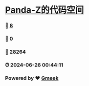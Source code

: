 # [Panda-Z的代码空间](https://Panda-Z-Coding.github.io) 
### :page_facing_up: [8](https://Panda-Z-Coding.github.io/tag.html) 
### :speech_balloon: 0 
### :hibiscus: 28264 
### :alarm_clock: 2024-06-26 00:44:11 
### Powered by :heart: [Gmeek](https://github.com/Meekdai/Gmeek)
